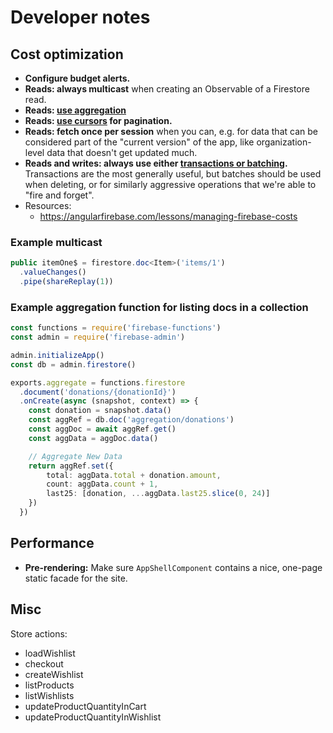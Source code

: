 # Developer notes

## Cost optimization

- **Configure budget alerts.**
- **Reads: always multicast** when creating an Observable of a Firestore read.
- **Reads: [use aggregation](https://firebase.google.com/docs/firestore/solutions/aggregation)**
- **Reads: [use cursors](https://firebase.google.com/docs/firestore/query-data/query-cursors) for pagination.**
- **Reads: fetch once per session** when you can, e.g. for data that can be considered part
of the "current version" of the app, like organization-level data that doesn't get updated much.
- **Reads and writes: always use either [transactions or batching](https://firebase.google.com/docs/firestore/manage-data/transactions).**
Transactions are the most generally useful, but batches should be used when deleting, or
for similarly aggressive operations that we're able to "fire and forget".
- Resources:
  - https://angularfirebase.com/lessons/managing-firebase-costs

### Example multicast
```ts
public itemOne$ = firestore.doc<Item>('items/1')
  .valueChanges()
  .pipe(shareReplay(1))
```

### Example aggregation function for listing docs in a collection
```ts
const functions = require('firebase-functions')
const admin = require('firebase-admin')

admin.initializeApp()
const db = admin.firestore()

exports.aggregate = functions.firestore
  .document('donations/{donationId}')
  .onCreate(async (snapshot, context) => {
    const donation = snapshot.data()
    const aggRef = db.doc('aggregation/donations')
    const aggDoc = await aggRef.get()
    const aggData = aggDoc.data()

    // Aggregate New Data
    return aggRef.set({
        total: aggData.total + donation.amount,
        count: aggData.count + 1,
        last25: [donation, ...aggData.last25.slice(0, 24)]
    })
  })
```

## Performance

- **Pre-rendering:** Make sure `AppShellComponent` contains a nice, one-page static
facade for the site.

## Misc

Store actions:

- loadWishlist
- checkout
- createWishlist
- listProducts
- listWishlists
- updateProductQuantityInCart
- updateProductQuantityInWishlist
